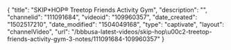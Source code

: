 {
    "title": "SKIP*HOP&reg; Treetop Friends Activity Gym",
    "description": "",
    "channelid": "111091684",
    "videoid": "109960357",
    "date_created": "1502517210",
    "date_modified": "1504049168",
    "type": "captivate",
    "layout": "channelVideo",
    "url": "\/bbbusa-latest-videos\/skip-hop\u00c2-treetop-friends-activity-gym-3-notes\/111091684-109960357"
}